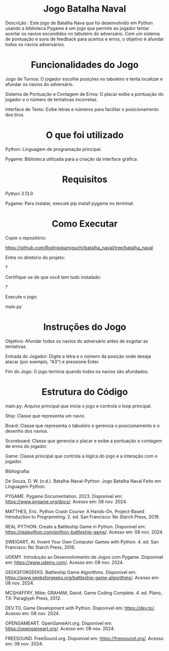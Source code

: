 <h1 align="center"> Jogo Batalha Naval </h1>

Descrição : Este jogo de Batalha Nava que foi desenvolvido em Python usando a biblioteca Pygame é um jogo que permite ao jogador tentar acertar os navios escondidos no tabuleiro do adversário. Com um sistema de pontuação e sons de feedback para acertos e erros, o objetivo é afundar todos os navios adversários.

<h1 align="center"> Funcionalidades do Jogo </h1>

<p> Jogo de Turnos: O jogador escolhe posições no tabuleiro e tenta localizar e afundar os navios do adversário. <br>
<p> Sistema de Pontuação e Contagem de Erros: O placar exibe a pontuação do jogador e o número de tentativas incorretas. <br>
<p> Interface de Texto: Exibe letras e números para facilitar o posicionamento dos tiros. <br>

<h1 align="center"> O que foi utilizado </h1>

<p> Python: Linguagem de programação principal. <br>
<p> Pygame: Biblioteca utilizada para a criação da interface gráfica. <br>

<h1 align="center"> Requisitos </h1>

<p> Python 3.13.0 <br>
<p> Pygame: Para instalar, execute pip install pygame no terminal. <br>

<h1 align="center"> Como Executar </h1>

<p> Copie o repositório: <br>

https://github.com/Rodrigokamiguchi/batalha_naval/tree/batalha_naval

<p> Entre no diretório do projeto: <br>

?

<p> Certifique-se de que você tem tudo instalado: <br>

?

<p> Execute o jogo: <br>

main.py

<h1 align="center"> Instruções do Jogo </h1>

<p> Objetivo: Afundar todos os navios do adversário antes de esgotar as tentativas. <br>
<p> Entrada do Jogador: Digite a letra e o número da posição onde deseja atacar (por exemplo, "A3") e pressione Enter. <br>
<p> Fim do Jogo: O jogo termina quando todos os navios são afundados. <br>

<h1 align="center"> Estrutura do Código </h1>

<p> main.py: Arquivo principal que inicia o jogo e controla o loop principal. <br>
<p> Ship: Classe que representa um navio. <br>
<p> Board: Classe que representa o tabuleiro e gerencia o posicionamento e o desenho dos navios. <br>
<p> Scoreboard: Classe que gerencia o placar e exibe a pontuação e contagem de erros do jogador. <br>
<p> Game: Classe principal que controla a lógica do jogo e a interação com o jogador. <br>


Bibliografia:

De Souza, D. W. (n.d.). Batalha-Naval-Python: Jogo Batalha Naval Feito em Linguagem Python.

PYGAME. Pygame Documentation. 2023. Disponível em: https://www.pygame.org/docs/. Acesso em: 08 nov. 2024.

MATTHES, Eric. Python Crash Course: A Hands-On, Project-Based Introduction to Programming. 2. ed. San Francisco: No Starch Press, 2019.

REAL PYTHON. Create a Battleship Game in Python. Disponível em: https://realpython.com/python-battleship-game/. Acesso em: 08 nov. 2024.

SWEIGART, Al. Invent Your Own Computer Games with Python. 4. ed. San Francisco: No Starch Press, 2016.

UDEMY. Introdução ao Desenvolvimento de Jogos com Pygame. Disponível em: https://www.udemy.com/. Acesso em: 08 nov. 2024.

GEEKSFORGEEKS. Battleship Game Algorithms. Disponível em: https://www.geeksforgeeks.org/battleship-game-algorithms/. Acesso em: 08 nov. 2024.

MCSHAFFRY, Mike; GRAHAM, David. Game Coding Complete. 4. ed. Plano, TX: Paraglyph Press, 2012.

DEV.TO. Game Development with Python. Disponível em: https://dev.to/. Acesso em: 08 nov. 2024.

OPENGAMEART. OpenGameArt.org. Disponível em: https://opengameart.org/. Acesso em: 08 nov. 2024.

FREESOUND. FreeSound.org. Disponível em: https://freesound.org/. Acesso em: 08 nov. 2024.
